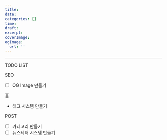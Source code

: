 ```yaml
---
title:
date:
categories: []
time:
draft:
excerpt:
coverImage:
ogImage:
  url: ''
---
```


---

TODO LIST

SEO

- [ ] OG Image 만들기

홈

- 태그 시스템 만들기

POST

- [ ] 카테고리 만들기
- [ ] 뉴스레터 시스템 만들기
